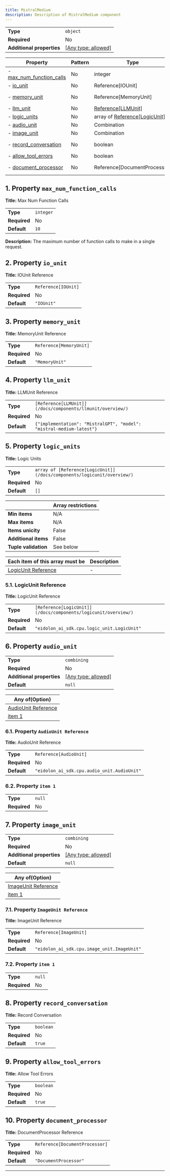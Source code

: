 ```yaml
---
title: MistralMedium
description: Description of MistralMedium component
---
```

|                           |                                                                           |
| ------------------------- | ------------------------------------------------------------------------- |
| **Type**                  | `object`                                                                  |
| **Required**              | No                                                                        |
| **Additional properties** | [[Any type: allowed]](# "Additional Properties of any type are allowed.") |

| Property                                             | Pattern | Type                          | Deprecated | Definition | Title/Description           |
| ---------------------------------------------------- | ------- | ----------------------------- | ---------- | ---------- | --------------------------- |
| - [max_num_function_calls](#max_num_function_calls ) | No      | integer                       | No         | -          | Max Num Function Calls      |
| - [io_unit](#io_unit )                               | No      | Reference[IOUnit]             | No         | -          | IOUnit Reference            |
| - [memory_unit](#memory_unit )                       | No      | Reference[MemoryUnit]         | No         | -          | MemoryUnit Reference        |
| - [llm_unit](#llm_unit )                             | No      | [Reference[LLMUnit]](/docs/components/llmunit/overview/)            | No         | -          | LLMUnit Reference           |
| - [logic_units](#logic_units )                       | No      | array of [Reference[LogicUnit]](/docs/components/logicunit/overview/) | No         | -          | Logic Units                 |
| - [audio_unit](#audio_unit )                         | No      | Combination                   | No         | -          | -                           |
| - [image_unit](#image_unit )                         | No      | Combination                   | No         | -          | -                           |
| - [record_conversation](#record_conversation )       | No      | boolean                       | No         | -          | Record Conversation         |
| - [allow_tool_errors](#allow_tool_errors )           | No      | boolean                       | No         | -          | Allow Tool Errors           |
| - [document_processor](#document_processor )         | No      | Reference[DocumentProcessor]  | No         | -          | DocumentProcessor Reference |

## <a name="max_num_function_calls"></a>1. Property `max_num_function_calls`

**Title:** Max Num Function Calls

|              |           |
| ------------ | --------- |
| **Type**     | `integer` |
| **Required** | No        |
| **Default**  | `10`      |

**Description:** The maximum number of function calls to make in a single request.

## <a name="io_unit"></a>2. Property `io_unit`

**Title:** IOUnit Reference

|              |                     |
| ------------ | ------------------- |
| **Type**     | `Reference[IOUnit]` |
| **Required** | No                  |
| **Default**  | `"IOUnit"`          |

## <a name="memory_unit"></a>3. Property `memory_unit`

**Title:** MemoryUnit Reference

|              |                         |
| ------------ | ----------------------- |
| **Type**     | `Reference[MemoryUnit]` |
| **Required** | No                      |
| **Default**  | `"MemoryUnit"`          |

## <a name="llm_unit"></a>4. Property `llm_unit`

**Title:** LLMUnit Reference

|              |                                                                      |
| ------------ | -------------------------------------------------------------------- |
| **Type**     | `[Reference[LLMUnit]](/docs/components/llmunit/overview/)`                                                 |
| **Required** | No                                                                   |
| **Default**  | `{"implementation": "MistralGPT", "model": "mistral-medium-latest"}` |

## <a name="logic_units"></a>5. Property `logic_units`

**Title:** Logic Units

|              |                                 |
| ------------ | ------------------------------- |
| **Type**     | `array of [Reference[LogicUnit]](/docs/components/logicunit/overview/)` |
| **Required** | No                              |
| **Default**  | `[]`                            |

|                      | Array restrictions |
| -------------------- | ------------------ |
| **Min items**        | N/A                |
| **Max items**        | N/A                |
| **Items unicity**    | False              |
| **Additional items** | False              |
| **Tuple validation** | See below          |

| Each item of this array must be           | Description |
| ----------------------------------------- | ----------- |
| [LogicUnit Reference](#logic_units_items) | -           |

### <a name="autogenerated_heading_2"></a>5.1. LogicUnit Reference

**Title:** LogicUnit Reference

|              |                                             |
| ------------ | ------------------------------------------- |
| **Type**     | `[Reference[LogicUnit]](/docs/components/logicunit/overview/)`                      |
| **Required** | No                                          |
| **Default**  | `"eidolon_ai_sdk.cpu.logic_unit.LogicUnit"` |

## <a name="audio_unit"></a>6. Property `audio_unit`

|                           |                                                                           |
| ------------------------- | ------------------------------------------------------------------------- |
| **Type**                  | `combining`                                                               |
| **Required**              | No                                                                        |
| **Additional properties** | [[Any type: allowed]](# "Additional Properties of any type are allowed.") |
| **Default**               | `null`                                                                    |

| Any of(Option)                              |
| ------------------------------------------- |
| [AudioUnit Reference](#audio_unit_anyOf_i0) |
| [item 1](#audio_unit_anyOf_i1)              |

### <a name="audio_unit_anyOf_i0"></a>6.1. Property `AudioUnit Reference`

**Title:** AudioUnit Reference

|              |                                             |
| ------------ | ------------------------------------------- |
| **Type**     | `Reference[AudioUnit]`                      |
| **Required** | No                                          |
| **Default**  | `"eidolon_ai_sdk.cpu.audio_unit.AudioUnit"` |

### <a name="audio_unit_anyOf_i1"></a>6.2. Property `item 1`

|              |        |
| ------------ | ------ |
| **Type**     | `null` |
| **Required** | No     |

## <a name="image_unit"></a>7. Property `image_unit`

|                           |                                                                           |
| ------------------------- | ------------------------------------------------------------------------- |
| **Type**                  | `combining`                                                               |
| **Required**              | No                                                                        |
| **Additional properties** | [[Any type: allowed]](# "Additional Properties of any type are allowed.") |
| **Default**               | `null`                                                                    |

| Any of(Option)                              |
| ------------------------------------------- |
| [ImageUnit Reference](#image_unit_anyOf_i0) |
| [item 1](#image_unit_anyOf_i1)              |

### <a name="image_unit_anyOf_i0"></a>7.1. Property `ImageUnit Reference`

**Title:** ImageUnit Reference

|              |                                             |
| ------------ | ------------------------------------------- |
| **Type**     | `Reference[ImageUnit]`                      |
| **Required** | No                                          |
| **Default**  | `"eidolon_ai_sdk.cpu.image_unit.ImageUnit"` |

### <a name="image_unit_anyOf_i1"></a>7.2. Property `item 1`

|              |        |
| ------------ | ------ |
| **Type**     | `null` |
| **Required** | No     |

## <a name="record_conversation"></a>8. Property `record_conversation`

**Title:** Record Conversation

|              |           |
| ------------ | --------- |
| **Type**     | `boolean` |
| **Required** | No        |
| **Default**  | `true`    |

## <a name="allow_tool_errors"></a>9. Property `allow_tool_errors`

**Title:** Allow Tool Errors

|              |           |
| ------------ | --------- |
| **Type**     | `boolean` |
| **Required** | No        |
| **Default**  | `true`    |

## <a name="document_processor"></a>10. Property `document_processor`

**Title:** DocumentProcessor Reference

|              |                                |
| ------------ | ------------------------------ |
| **Type**     | `Reference[DocumentProcessor]` |
| **Required** | No                             |
| **Default**  | `"DocumentProcessor"`          |

----------------------------------------------------------------------------------------------------------------------------
